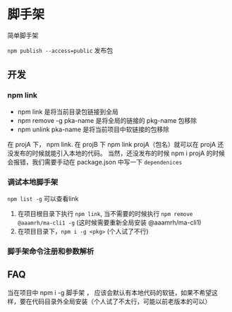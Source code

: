 # 脚手架

简单脚手架

`npm publish --access=public` 发布包

## 开发

### npm link

* npm link 是将当前目录包链接到全局
* npm remove -g pka-name 是将全局的链接的 pkg-name 包移除
* npm unlink pka-name 是将当前项目中软链接的包移除

在 projA 下， npm link. 在 projB 下 npm link projA（包名）就可以在 projA 还没发布的时候就能引入本地的代码。
当然，还没发布的时候 npm i projA 的时候会报错，我们需要手动在 package.json 中写一下 `dependenices`

### 调试本地脚手架

`npm list -g` 可以查看link

1. 在项目根目录下执行 `npm link`, 当不需要的时候执行 `npm remove @aaamrh/ma-cli1 -g` (这时候需要重新全局安装 @aaamrh/ma-cli1)
2. 在项目目录下，`npm i -g <pkg>` (个人试了不行)

### 脚手架命令注册和参数解析

## FAQ

当在项目中 npm i -g 脚手架 ， 应该会默认有本地代码的软链，如果不希望这样，要在代码目录外全局安装（个人试了不太行，可能以前老版本的可以）
